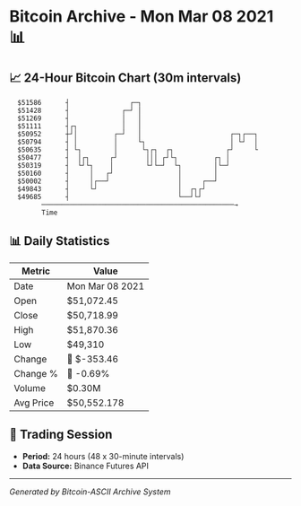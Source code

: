 # Bitcoin Archive - Mon Mar 08 2021 📊

## 📈 24-Hour Bitcoin Chart (30m intervals)

```
  $51586      ┤               ┌─┐                              
  $51428      ┤             ┌─┘ │                              
  $51269      ┤             │   │                              
  $51111      ┤┌┐           │   │                              
  $50952      ┼┘│         ┌─┘   │                      ┌─┐┌──┐ 
  $50794      ┤ │         │     └┐                     │ └┘  │ 
  $50635      ┤ └┐        │      └┐┌┐  ┌┐             ┌┘     └ 
  $50477      ┤  │┌┐     ┌┘       │││ ┌┘└┐         ┌┐ │        
  $50319      ┤  └┘└┐    │        └┘└─┘  └┐        │└─┘        
  $50160      ┤     │   ┌┘                │        │           
  $50002      ┤     │┌──┘                 │     ┌──┘           
  $49843      ┤     └┘                    │  ┌┐┌┘              
  $49685      ┤                           └──┘└┘               
        ────────────────────────────────────────────────→
        Time
```

## 📊 Daily Statistics

| Metric | Value |
|--------|-------|
| Date | Mon Mar 08 2021 |
| Open | $51,072.45 |
| Close | $50,718.99 |
| High | $51,870.36 |
| Low | $49,310 |
| Change | 🔴 $-353.46 |
| Change % | 🔴 -0.69% |
| Volume | $0.30M |
| Avg Price | $50,552.178 |

## 📅 Trading Session

- **Period:** 24 hours (48 x 30-minute intervals)
- **Data Source:** Binance Futures API

---
*Generated by Bitcoin-ASCII Archive System*
